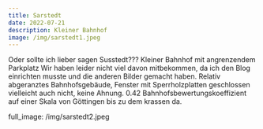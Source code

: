 ```yaml
---
title: Sarstedt
date: 2022-07-21
description: Kleiner Bahnhof
image: /img/sarstedt1.jpeg
---
```


Oder sollte ich lieber sagen Susstedt???
Kleiner Bahnhof mit angrenzendem Parkplatz
Wir haben leider nicht viel davon mitbekommen, da ich den Blog einrichten musste und die anderen Bilder gemacht haben.
Relativ abgeranztes Bahnhofsgebäude, Fenster mit Sperrholzplatten geschlossen vielleicht auch nicht, keine Ahnung.
0.42 Bahnhofsbewertungskoeffizient auf einer Skala von Göttingen bis zu dem krassen da.

full_image: /img/sarstedt2.jpeg
